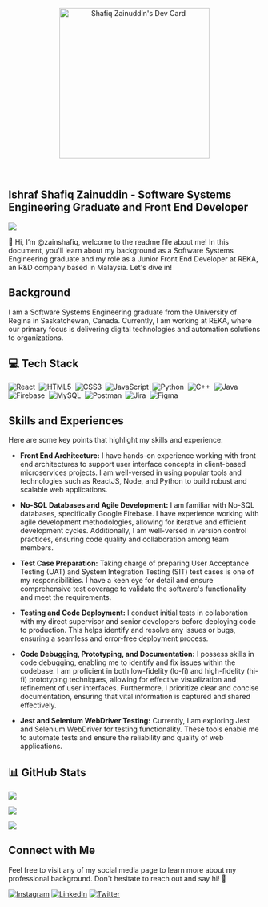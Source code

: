 <p align="center">
  <a href="https://app.daily.dev/zainshafiq"><img src="https://api.daily.dev/devcards/b9e6c0aa829d4a668494363a2c111e69.png?r=zi2" width="300" alt="Shafiq    Zainuddin's Dev Card"/>
  </a>
</p>

<br>

## Ishraf Shafiq Zainuddin - Software Systems Engineering Graduate and Front End Developer

[![](https://visitcount.itsvg.in/api?id=zainshafiq&icon=0&color=0)](https://visitcount.itsvg.in)

👋 Hi, I’m @zainshafiq, welcome to the readme file about me! In this document, you'll learn about my background as a Software Systems Engineering graduate and my role as a Junior Front End Developer at REKA, an R&D company based in Malaysia. Let's dive in!

## Background

I am a Software Systems Engineering graduate from the University of Regina in Saskatchewan, Canada. Currently, I am working at REKA, where our primary focus is delivering digital technologies and automation solutions to organizations.

## 💻 Tech Stack

![React](https://img.shields.io/badge/react-%2320232a.svg?style=for-the-badge&logo=react&logoColor=%2361DAFB)&nbsp;
![HTML5](https://img.shields.io/badge/html5-%23E34F26.svg?style=for-the-badge&logo=html5&logoColor=white)&nbsp;
![CSS3](https://img.shields.io/badge/css3-%231572B6.svg?style=for-the-badge&logo=css3&logoColor=white)&nbsp;
![JavaScript](https://img.shields.io/badge/javascript-%23323330.svg?style=for-the-badge&logo=javascript&logoColor=%23F7DF1E)&nbsp;
![Python](https://img.shields.io/badge/python-3670A0?style=for-the-badge&logo=python&logoColor=ffdd54)&nbsp;
![C++](https://img.shields.io/badge/c++-%2300599C.svg?style=for-the-badge&logo=c%2B%2B&logoColor=white)&nbsp;
![Java](https://img.shields.io/badge/java-%23ED8B00.svg?style=for-the-badge&logo=java&logoColor=white)&nbsp;
![Firebase](https://img.shields.io/badge/firebase-%23039BE5.svg?style=for-the-badge&logo=firebase)&nbsp;
![MySQL](https://img.shields.io/badge/mysql-%2300f.svg?style=for-the-badge&logo=mysql&logoColor=white)&nbsp;
![Postman](https://img.shields.io/badge/Postman-FF6C37?style=for-the-badge&logo=postman&logoColor=white)&nbsp;
![Jira](https://img.shields.io/badge/jira-%230A0FFF.svg?style=for-the-badge&logo=jira&logoColor=white)&nbsp;
![Figma](https://img.shields.io/badge/figma-%23F24E1E.svg?style=for-the-badge&logo=figma&logoColor=white)

## Skills and Experiences

Here are some key points that highlight my skills and experience:

- **Front End Architecture:** I have hands-on experience working with front end architectures to support user interface concepts in client-based microservices projects. I am well-versed in using popular tools and technologies such as ReactJS, Node, and Python to build robust and scalable web applications.

- **No-SQL Databases and Agile Development:** I am familiar with No-SQL databases, specifically Google Firebase. I have experience working with agile development methodologies, allowing for iterative and efficient development cycles. Additionally, I am well-versed in version control practices, ensuring code quality and collaboration among team members.

- **Test Case Preparation:** Taking charge of preparing User Acceptance Testing (UAT) and System Integration Testing (SIT) test cases is one of my responsibilities. I have a keen eye for detail and ensure comprehensive test coverage to validate the software's functionality and meet the requirements.

- **Testing and Code Deployment:** I conduct initial tests in collaboration with my direct supervisor and senior developers before deploying code to production. This helps identify and resolve any issues or bugs, ensuring a seamless and error-free deployment process.

- **Code Debugging, Prototyping, and Documentation:** I possess skills in code debugging, enabling me to identify and fix issues within the codebase. I am proficient in both low-fidelity (lo-fi) and high-fidelity (hi-fi) prototyping techniques, allowing for effective visualization and refinement of user interfaces. Furthermore, I prioritize clear and concise documentation, ensuring that vital information is captured and shared effectively.

- **Jest and Selenium WebDriver Testing:** Currently, I am exploring Jest and Selenium WebDriver for testing functionality. These tools enable me to automate tests and ensure the reliability and quality of web applications.

## 📊 GitHub Stats
![](https://github-readme-stats.vercel.app/api?username=zainshafiq&theme=radical&hide_border=false&include_all_commits=false&count_private=false)<br/>

![](https://github-readme-streak-stats.herokuapp.com/?user=zainshafiq&theme=radical&hide_border=false)<br/>

![](https://github-readme-stats.vercel.app/api/top-langs/?username=zainshafiq&theme=radical&hide_border=false&include_all_commits=false&count_private=false&layout=compact)

## Connect with Me

Feel free to visit any of my social media page to learn more about my professional background. Don't hesitate to reach out and say hi! 👋

[![Instagram](https://img.shields.io/badge/Instagram-%23E4405F.svg?logo=Instagram&logoColor=white)](https://instagram.com/sh4fiqzain) [![LinkedIn](https://img.shields.io/badge/LinkedIn-%230077B5.svg?logo=linkedin&logoColor=white)](https://linkedin.com/in/ishraf-shafiq-zainuddin) [![Twitter](https://img.shields.io/badge/Twitter-%231DA1F2.svg?logo=Twitter&logoColor=white)](https://twitter.com/IshrafZainuddin)

<!-- Proudly created with GPRM ( https://gprm.itsvg.in ) -->

<!---
zainshafiq/zainshafiq is a ✨ special ✨ repository because its `README.md` (this file) appears on your GitHub profile.
You can click the Preview link to take a look at your changes.
--->
